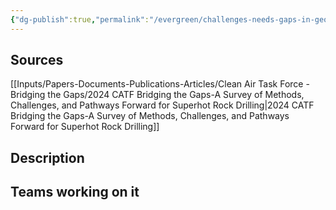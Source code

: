 ```yaml
---
{"dg-publish":true,"permalink":"/evergreen/challenges-needs-gaps-in-geothermal/corrosion-resistance/","tags":["need"]}
---
```


## Sources
[[Inputs/Papers-Documents-Publications-Articles/Clean Air Task Force - Bridging the Gaps/2024 CATF Bridging the Gaps-A Survey of Methods, Challenges, and Pathways Forward for Superhot Rock Drilling\|2024 CATF Bridging the Gaps-A Survey of Methods, Challenges, and Pathways Forward for Superhot Rock Drilling]]

## Description


## Teams working on it


